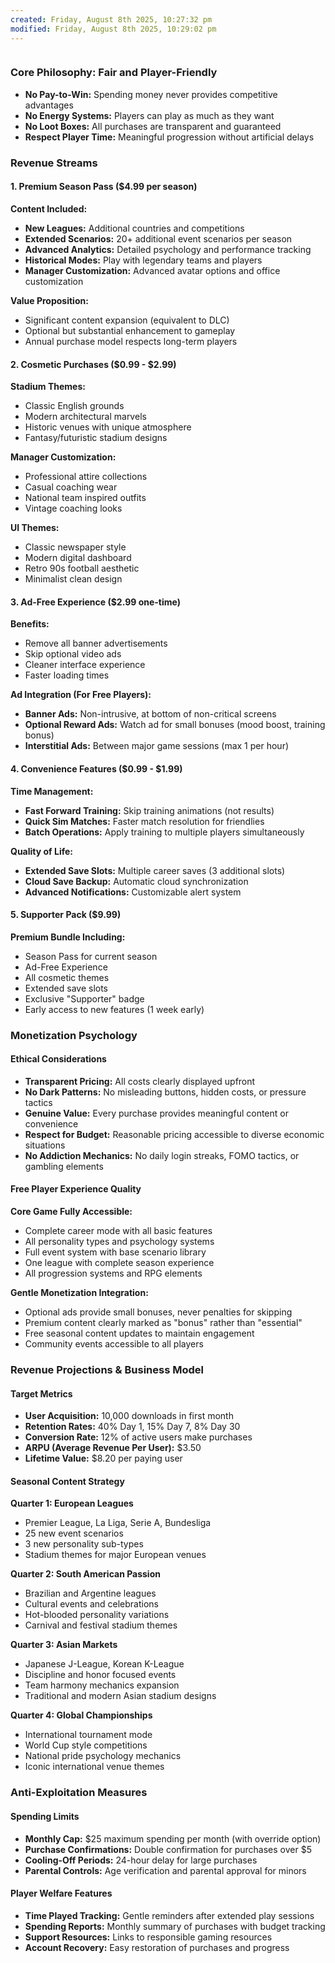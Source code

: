 ```yaml
---
created: Friday, August 8th 2025, 10:27:32 pm
modified: Friday, August 8th 2025, 10:29:02 pm
---
```

```table-of-contents
```

### **Core Philosophy: Fair and Player-Friendly**

- **No Pay-to-Win:** Spending money never provides competitive advantages
- **No Energy Systems:** Players can play as much as they want
- **No Loot Boxes:** All purchases are transparent and guaranteed
- **Respect Player Time:** Meaningful progression without artificial delays

### **Revenue Streams**

#### **1. Premium Season Pass ($4.99 per season)**

**Content Included:**

- **New Leagues:** Additional countries and competitions
- **Extended Scenarios:** 20+ additional event scenarios per season
- **Advanced Analytics:** Detailed psychology and performance tracking
- **Historical Modes:** Play with legendary teams and players
- **Manager Customization:** Advanced avatar options and office customization

**Value Proposition:**

- Significant content expansion (equivalent to DLC)
- Optional but substantial enhancement to gameplay
- Annual purchase model respects long-term players

#### **2. Cosmetic Purchases ($0.99 - $2.99)**

**Stadium Themes:**

- Classic English grounds
- Modern architectural marvels
- Historic venues with unique atmosphere
- Fantasy/futuristic stadium designs

**Manager Customization:**

- Professional attire collections
- Casual coaching wear
- National team inspired outfits
- Vintage coaching looks

**UI Themes:**

- Classic newspaper style
- Modern digital dashboard
- Retro 90s football aesthetic
- Minimalist clean design

#### **3. Ad-Free Experience ($2.99 one-time)**

**Benefits:**

- Remove all banner advertisements
- Skip optional video ads
- Cleaner interface experience
- Faster loading times

**Ad Integration (For Free Players):**

- **Banner Ads:** Non-intrusive, at bottom of non-critical screens
- **Optional Reward Ads:** Watch ad for small bonuses (mood boost, training bonus)
- **Interstitial Ads:** Between major game sessions (max 1 per hour)

#### **4. Convenience Features ($0.99 - $1.99)**

**Time Management:**

- **Fast Forward Training:** Skip training animations (not results)
- **Quick Sim Matches:** Faster match resolution for friendlies
- **Batch Operations:** Apply training to multiple players simultaneously

**Quality of Life:**

- **Extended Save Slots:** Multiple career saves (3 additional slots)
- **Cloud Save Backup:** Automatic cloud synchronization
- **Advanced Notifications:** Customizable alert system

#### **5. Supporter Pack ($9.99)**

**Premium Bundle Including:**

- Season Pass for current season
- Ad-Free Experience
- All cosmetic themes
- Extended save slots
- Exclusive "Supporter" badge
- Early access to new features (1 week early)

### **Monetization Psychology**

#### **Ethical Considerations**

- **Transparent Pricing:** All costs clearly displayed upfront
- **No Dark Patterns:** No misleading buttons, hidden costs, or pressure tactics
- **Genuine Value:** Every purchase provides meaningful content or convenience
- **Respect for Budget:** Reasonable pricing accessible to diverse economic situations
- **No Addiction Mechanics:** No daily login streaks, FOMO tactics, or gambling elements

#### **Free Player Experience Quality**

**Core Game Fully Accessible:**

- Complete career mode with all basic features
- All personality types and psychology systems
- Full event system with base scenario library
- One league with complete season experience
- All progression systems and RPG elements

**Gentle Monetization Integration:**

- Optional ads provide small bonuses, never penalties for skipping
- Premium content clearly marked as "bonus" rather than "essential"
- Free seasonal content updates to maintain engagement
- Community events accessible to all players

### **Revenue Projections & Business Model**

#### **Target Metrics**

- **User Acquisition:** 10,000 downloads in first month
- **Retention Rates:** 40% Day 1, 15% Day 7, 8% Day 30
- **Conversion Rate:** 12% of active users make purchases
- **ARPU (Average Revenue Per User):** $3.50
- **Lifetime Value:** $8.20 per paying user

#### **Seasonal Content Strategy**

**Quarter 1: European Leagues**

- Premier League, La Liga, Serie A, Bundesliga
- 25 new event scenarios
- 3 new personality sub-types
- Stadium themes for major European venues

**Quarter 2: South American Passion**

- Brazilian and Argentine leagues
- Cultural events and celebrations
- Hot-blooded personality variations
- Carnival and festival stadium themes

**Quarter 3: Asian Markets**

- Japanese J-League, Korean K-League
- Discipline and honor focused events
- Team harmony mechanics expansion
- Traditional and modern Asian stadium designs

**Quarter 4: Global Championships**

- International tournament mode
- World Cup style competitions
- National pride psychology mechanics
- Iconic international venue themes

### **Anti-Exploitation Measures**

#### **Spending Limits**

- **Monthly Cap:** $25 maximum spending per month (with override option)
- **Purchase Confirmations:** Double confirmation for purchases over $5
- **Cooling-Off Periods:** 24-hour delay for large purchases
- **Parental Controls:** Age verification and parental approval for minors

#### **Player Welfare Features**

- **Time Played Tracking:** Gentle reminders after extended play sessions
- **Spending Reports:** Monthly summary of purchases with budget tracking
- **Support Resources:** Links to responsible gaming resources
- **Account Recovery:** Easy restoration of purchases and progress
